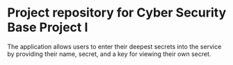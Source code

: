 # Project repository for Cyber Security Base Project I

The application allows users to enter their deepest secrets into the service by providing their name, secret, and a key for viewing their own secret.
